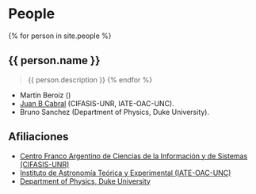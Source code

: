 
# People

{% for person in site.people %}
## {{ person.name }}
> {{ person.description }}
{% endfor %}

-   Martín Beroiz ()
-   [Juan B Cabral](https://jbcabral.org) (CIFASIS-UNR, IATE-OAC-UNC).
-   Bruno Sanchez (Department of Physics, Duke University).


## Afiliaciones

-   [Centro Franco Argentino de Ciencias de la Información y de Sistemas (CIFASIS-UNR)](https://www.cifasis-conicet.gov.ar/)
-   [Instituto de Astronomía Teórica y Experimental (IATE-OAC-UNC)](http://iate.oac.uncor.edu/)
-   [Department of Physics, Duke University](https://phy.duke.edu/)
